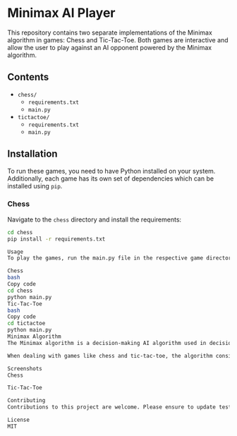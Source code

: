 
# Minimax AI Player

This repository contains two separate implementations of the Minimax algorithm in games: Chess and Tic-Tac-Toe. Both games are interactive and allow the user to play against an AI opponent powered by the Minimax algorithm.

## Contents

- `chess/`
  - `requirements.txt`
  - `main.py`
- `tictactoe/`
  - `requirements.txt`
  - `main.py`

## Installation

To run these games, you need to have Python installed on your system. Additionally, each game has its own set of dependencies which can be installed using `pip`.

### Chess

Navigate to the `chess` directory and install the requirements:

```bash
cd chess
pip install -r requirements.txt

Usage
To play the games, run the main.py file in the respective game directory.

Chess
bash
Copy code
cd chess
python main.py
Tic-Tac-Toe
bash
Copy code
cd tictactoe
python main.py
Minimax Algorithm
The Minimax algorithm is a decision-making AI algorithm used in decision making and game theory. It provides an optimal move for the player assuming that the opponent is also playing optimally. In a zero-sum game, which means one player's gain is another's loss, the Minimax algorithm helps to minimize the possible loss for a worst-case scenario.

When dealing with games like chess and tic-tac-toe, the algorithm considers all possible moves, evaluates them, and then chooses the best move. The AI looks ahead and tries to minimize the potential loss in the worst-case scenario.

Screenshots
Chess

Tic-Tac-Toe

Contributing
Contributions to this project are welcome. Please ensure to update tests as appropriate.

License
MIT
